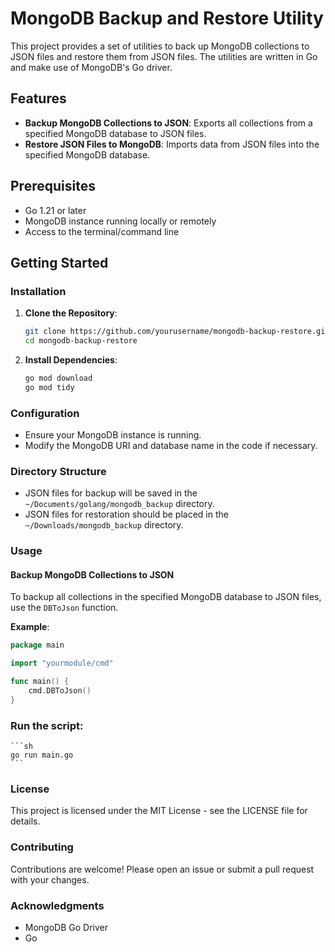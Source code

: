 # MongoDB Backup and Restore Utility

This project provides a set of utilities to back up MongoDB collections to JSON files and restore them from JSON files. The utilities are written in Go and make use of MongoDB's Go driver.

## Features

- **Backup MongoDB Collections to JSON**: Exports all collections from a specified MongoDB database to JSON files.
- **Restore JSON Files to MongoDB**: Imports data from JSON files into the specified MongoDB database.

## Prerequisites

- Go 1.21 or later
- MongoDB instance running locally or remotely
- Access to the terminal/command line

## Getting Started

### Installation

1. **Clone the Repository**:
    ```sh
    git clone https://github.com/yourusername/mongodb-backup-restore.git
    cd mongodb-backup-restore
    ```

2. **Install Dependencies**:
    ```sh
    go mod download
    go mod tidy
    ```

### Configuration

- Ensure your MongoDB instance is running.
- Modify the MongoDB URI and database name in the code if necessary.

### Directory Structure

- JSON files for backup will be saved in the `~/Documents/golang/mongodb_backup` directory.
- JSON files for restoration should be placed in the `~/Downloads/mongodb_backup` directory.

### Usage

#### Backup MongoDB Collections to JSON

To backup all collections in the specified MongoDB database to JSON files, use the `DBToJson` function.

**Example**:
```go
package main

import "yourmodule/cmd"

func main() {
    cmd.DBToJson()
}
```

### Run the script:
    ```sh
    go run main.go
    ```

### License

This project is licensed under the MIT License - see the LICENSE file for details.

### Contributing

Contributions are welcome! Please open an issue or submit a pull request with your changes.

### Acknowledgments
- MongoDB Go Driver
- Go